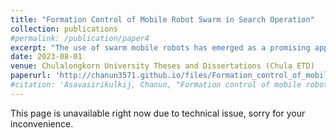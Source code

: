 ```yaml
---
title: "Formation Control of Mobile Robot Swarm in Search Operation"
collection: publications
#permalink: /publication/paper4
excerpt: "The use of swarm mobile robots has emerged as a promising approach to enhance search efficiency in various applications. This thesis focuses on proposing an effective design and fabrication methodology for a swarm mobile robot system based on the Robot Operating System (ROS) framework. Additionally, a novel network architecture is presented to improve communication efficiency among the robots. The primary objective of this research is to investigate the formation control of swarm mobile robots and their superior ability in search operations. Through extensive experiments and quantitative analysis, the performance of the proposed formation control strategy is evaluated in terms of survey duration, vision coverage, and target object search time. The results indicate significant improvements in terms of their survey and search time when employing the proposed formation control algorithm. This thesis provides valuable insights into the strengths and limitations of swarm robot formation control, offering a foundation for optimizing search operations.<br/><br/> <img src='/images/research_images/thesis3.gif'> <img src='/images/research_images/formation1.gif' width='350'> <br/><br/> <strong>Link to the thesis can be found below.....</strong>"
date: 2023-08-01
venue: Chulalongkorn University Theses and Dissertations (Chula ETD)
paperurl: 'http://chanun3571.github.io/files/Formation_control_of_mobile_robot.pdf'
#citation: 'Asavasirikulkij, Chanun, "Formation control of mobile robot swarm in search operation" (2022). Chulalongkorn University Theses and Dissertations (Chula ETD). 5824.https://digital.car.chula.ac.th/chulaetd/5824'
---
```

This page is unavailable right now due to technical issue, sorry for your inconvenience.